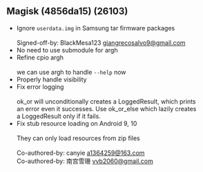 ## Magisk (4856da15) (26103)
- Ignore `userdata.img` in Samsung tar firmware packages<br><br>Signed-off-by: BlackMesa123 <giangrecosalvo9@gmail.com>
- No need to use submodule for argh
- Refine cpio argh<br><br>we can use argh to handle `--help` now
- Properly handle visibility
- Fix error logging<br><br>ok_or will unconditionally creates a LoggedResult, which prints<br>an error even it successes. Use ok_or_else which lazily creates<br>a LoggedResult only if it fails.
- Fix stub resource loading on Android 9, 10<br><br>They can only load resources from zip files<br><br>Co-authored-by: canyie <a1364259@163.com><br>Co-authored-by: 南宫雪珊 <vvb2060@gmail.com>

